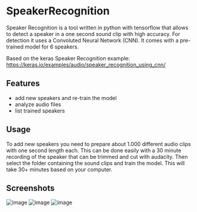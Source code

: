 # SpeakerRecognition
Speaker Recognition is a tool written in python with tensorflow that allows to detect a speaker in a one second sound clip with high accuracy.
For detection it uses a Convoluted Neural Network (CNN).
It comes with a pre-trained model for 6 speakers.

Based on the keras Speaker Recognition example: https://keras.io/examples/audio/speaker_recognition_using_cnn/

## Features
- add new speakers and re-train the model
- analyze audio files
- list trained speakers

## Usage
To add new speakers you need to prepare about 1.000 different audio clips with one second length each. This can be done easily with a 30 minute recording of the speaker that can be trimmed and cut with audacity. Then select the folder containing the sound clips and train the model. This will take 30+ minutes based on your computer.

## Screenshots
![image](https://user-images.githubusercontent.com/45437638/155401333-f7111857-0c9e-459b-9333-390dbb9db8ff.png)
![image](https://user-images.githubusercontent.com/45437638/155401900-0dd4bb1a-2952-43b8-9ac2-5c4e5b3fef0b.png)
![image](https://user-images.githubusercontent.com/45437638/155401870-120ddb0d-4026-4009-a6fd-4d843514758c.png)
